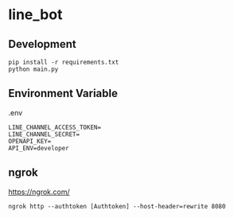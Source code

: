 # line_bot

## Development

```
pip install -r requirements.txt
python main.py
```

## Environment Variable

.env
```
LINE_CHANNEL_ACCESS_TOKEN=
LINE_CHANNEL_SECRET=
OPENAPI_KEY=
API_ENV=developer
```

## ngrok
https://ngrok.com/

```
ngrok http --authtoken [Authtoken] --host-header=rewrite 8080
```
